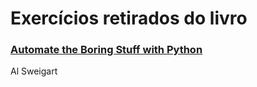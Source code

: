 # Exercícios retirados do livro 
### [Automate the Boring Stuff with Python](https://automatetheboringstuff.com/)

Al Sweigart
